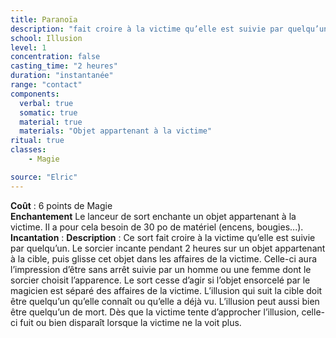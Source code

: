```yaml
---
title: Paranoïa
description: "fait croire à la victime qu’elle est suivie par quelqu’un"
school: Illusion
level: 1
concentration: false
casting_time: "2 heures"
duration: "instantanée"
range: "contact"
components:
  verbal: true
  somatic: true
  material: true
  materials: "Objet appartenant à la victime"
ritual: true
classes:
    - Magie

source: "Elric"
---
```

**Coût** : 6 points de Magie  
**Enchantement** Le lanceur de sort enchante un objet appartenant à la victime. Il a pour cela besoin de 30 po de matériel (encens, bougies...).  
**Incantation** : 
**Description** : Ce sort fait croire à la victime qu’elle est suivie par quelqu’un. Le sorcier incante pendant 2 heures sur un objet appartenant à la cible, puis glisse cet objet dans les affaires de la victime. Celle-ci aura l’impression d’être sans arrêt suivie par un homme ou une femme dont le sorcier choisit l’apparence. Le sort cesse d’agir si l’objet ensorcelé par le magicien est séparé des affaires de la victime. L’illusion qui suit la cible doit être quelqu’un qu’elle connaît ou qu’elle a déjà vu. L’illusion peut aussi bien être quelqu’un de mort. Dès que la victime tente d’approcher l’illusion, celle-ci fuit ou bien disparaît lorsque la victime ne la voit plus.  
